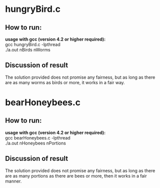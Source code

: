 # hungryBird.c

## How to run:
**usage with gcc (version 4.2 or higher required):**  
gcc hungryBird.c -lpthread  
./a.out nBirds nWorms


## Discussion of result

The solution provided does not promise any fairness, 
but as long as there are as many worms as birds or more, it works in a fair way.




# bearHoneybees.c

## How to run: 
**usage with gcc (version 4.2 or higher required):**  
gcc bearHoneybees.c -lpthread  
./a.out nHoneybees nPortions


## Discussion of result

The solution provided does not promise any fairness, 
but  as long as there are as many portions as there are bees or more, then it works
in a fair manner.